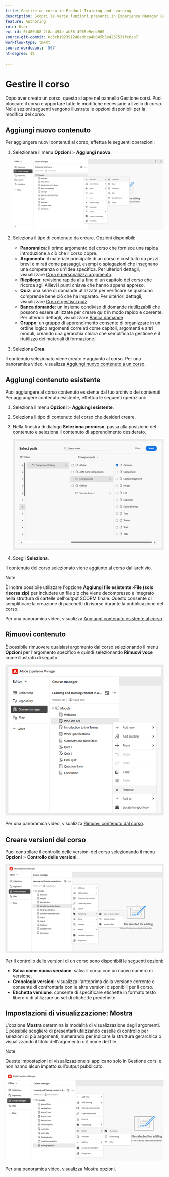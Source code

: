 ```yaml
---
title: Gestire un corso in Product Training and Learning
description: Scopri le varie funzioni presenti in Experience Manager Guides che ti consentono di gestire il corso in modo efficiente.
feature: Authoring
role: User
exl-id: 0f480d08-2f8a-494e-ab56-4965e5eeb960
source-git-commit: 0c3cb192391248adcca4b845b5e4237531fc0ab7
workflow-type: tm+mt
source-wordcount: '567'
ht-degree: 1%

---
```


# Gestire il corso

Dopo aver creato un corso, questo si apre nel pannello Gestione corsi. Puoi bloccare il corso e apportare tutte le modifiche necessarie a livello di corso. Nelle sezioni seguenti vengono illustrate le opzioni disponibili per la modifica del corso.

## Aggiungi nuovo contenuto

Per aggiungere nuovi contenuti al corso, effettua le seguenti operazioni:

1. Selezionare il menu **Opzioni** > **Aggiungi nuovo**.

   ![](assets/learning-course-content.png)
2. Seleziona il tipo di contenuto da creare. Opzioni disponibili:
   - **Panoramica**: il primo argomento del corso che fornisce una rapida introduzione a ciò che il corso copre.
   - **Argomento**: il materiale principale di un corso è costituito da pezzi brevi e mirati come passaggi, esempi o spiegazioni che insegnano una competenza o un&#39;idea specifica. Per ulteriori dettagli, visualizzare [Crea e personalizza argomento](./create-content.md).
   - **Riepilogo**: revisione rapida alla fine di un capitolo del corso che ricorda agli Allievi i punti chiave che hanno appena appreso.
   - **Quiz**: una serie di domande utilizzate per verificare se qualcuno comprende bene ciò che ha imparato. Per ulteriori dettagli, visualizzare [Crea e gestisci quiz](./create-quiz.md).
   - **Banca domande**: un insieme condiviso di domande riutilizzabili che possono essere utilizzate per creare quiz in modo rapido e coerente. Per ulteriori dettagli, visualizzare [Banca domande](./create-qb.md).
   - **Gruppo**: un gruppo di apprendimento consente di organizzare in un ordine logico argomenti correlati come capitoli, argomenti e altri moduli, creando una gerarchia chiara che semplifica la gestione e il riutilizzo dei materiali di formazione.
3. Seleziona **Crea**.

Il contenuto selezionato viene creato e aggiunto al corso. Per una panoramica video, visualizza [Aggiungi nuovo contenuto a un corso](https://video.tv.adobe.com/v/3469537/aem-guides-learning-content?quality=12&learn=on).

## Aggiungi contenuto esistente

Puoi aggiungere al corso contenuto esistente dal tuo archivio dei contenuti. Per aggiungere contenuto esistente, effettua le seguenti operazioni:

1. Seleziona il menu **Opzioni** > **Aggiungi esistente**.
2. Seleziona il tipo di contenuto del corso che desideri creare.
3. Nella finestra di dialogo **Seleziona percorso**, passa alla posizione del contenuto e seleziona il contenuto di apprendimento desiderato.

   ![](assets/add-existing-learning-content.png)
4. Scegli **Seleziona**.

Il contenuto del corso selezionato viene aggiunto al corso dall’archivio.

>[!NOTE]
>
>È inoltre possibile utilizzare l&#39;opzione **Aggiungi file esistente**>**File (solo risorsa zip)** per includere un file zip che viene decompresso e integrato nella struttura di cartelle dell&#39;output SCORM finale. Questo consente di semplificare la creazione di pacchetti di risorse durante la pubblicazione del corso.

Per una panoramica video, visualizza [Aggiungi contenuto esistente al corso](https://video.tv.adobe.com/v/3469537/aem-guides-learning-content?quality=12&learn=on).

## Rimuovi contenuto

È possibile rimuovere qualsiasi argomento dal corso selezionando il menu **Opzioni** per l&#39;argomento specifico e quindi selezionando **Rimuovi voce** come illustrato di seguito.

![](assets/remove-learning-content.png)

Per una panoramica video, visualizza [Rimuovi contenuto dal corso](https://video.tv.adobe.com/v/3475210/learning-content-aem-guides).

## Creare versioni del corso

Puoi controllare il controllo delle versioni del corso selezionando il menu **Opzioni** > **Controllo delle versioni**.

![](assets/course-versioning.png)

Per il controllo delle versioni di un corso sono disponibili le seguenti opzioni:

- **Salva come nuova versione**: salva il corso con un nuovo numero di versione.
- **Cronologia versioni**: visualizza l&#39;anteprima della versione corrente e consente di confrontarla con le altre versioni disponibili per il corso.
- **Etichetta versione**: consente di specificare etichette in formato testo libero o di utilizzare un set di etichette predefinite.

## Impostazioni di visualizzazione: Mostra

L&#39;opzione **Mostra** determina la modalità di visualizzazione degli argomenti. È possibile scegliere di presentarli utilizzando caselle di controllo per selezioni di più argomenti, numerando per indicare la struttura gerarchica o visualizzando il titolo dell&#39;argomento o il nome del file.

>[!NOTE]
>
> Queste impostazioni di visualizzazione si applicano solo in Gestione corsi e non hanno alcun impatto sull’output pubblicato.

![](assets/course-display-settings.png)

Per una panoramica video, visualizza [Mostra opzioni](https://video.tv.adobe.com/v/3475210/learning-content-aem-guides).
